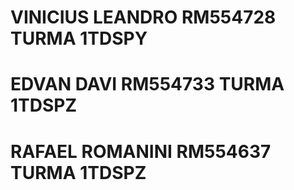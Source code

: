 # VINICIUS LEANDRO  RM554728 TURMA 1TDSPY
# EDVAN DAVI RM554733 TURMA 1TDSPZ
# RAFAEL ROMANINI RM554637 TURMA 1TDSPZ
